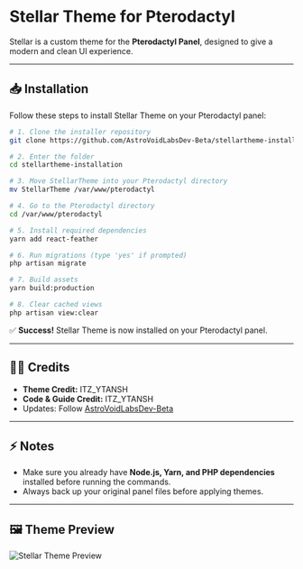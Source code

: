 # Stellar Theme for Pterodactyl

Stellar is a custom theme for the **Pterodactyl Panel**, designed to give a modern and clean UI experience.

---

## 📥 Installation

Follow these steps to install Stellar Theme on your Pterodactyl panel:

```bash
# 1. Clone the installer repository
git clone https://github.com/AstroVoidLabsDev-Beta/stellartheme-installation

# 2. Enter the folder
cd stellartheme-installation

# 3. Move StellarTheme into your Pterodactyl directory
mv StellarTheme /var/www/pterodactyl

# 4. Go to the Pterodactyl directory
cd /var/www/pterodactyl

# 5. Install required dependencies
yarn add react-feather

# 6. Run migrations (type 'yes' if prompted)
php artisan migrate

# 7. Build assets
yarn build:production

# 8. Clear cached views
php artisan view:clear
```

✅ **Success!** Stellar Theme is now installed on your Pterodactyl panel.  

---

## 👨‍💻 Credits
- **Theme Credit:** ITZ_YTANSH  
- **Code & Guide Credit:** ITZ_YTANSH  
- Updates: Follow [AstroVoidLabsDev-Beta](https://github.com/AstroVoidLabsDev-Beta)  

---

## ⚡ Notes
- Make sure you already have **Node.js, Yarn, and PHP dependencies** installed before running the commands.  
- Always back up your original panel files before applying themes.

---

## 🖼️ Theme Preview


![Stellar Theme Preview](https://builtbybit.com/attachments/1743544778858-png.926694/?preset=fullr1)
